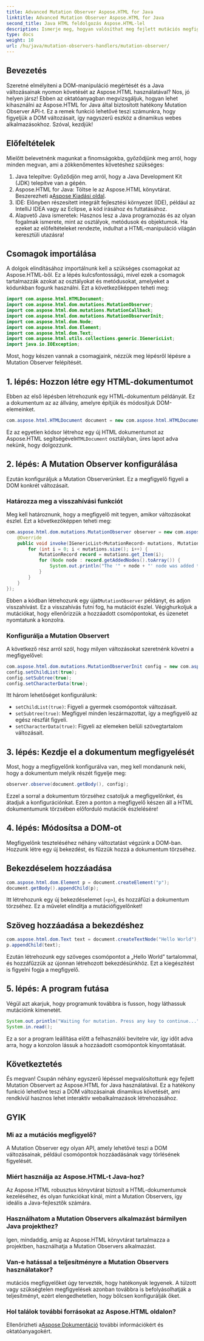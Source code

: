 ```yaml
---
title: Advanced Mutation Observer Aspose.HTML for Java
linktitle: Advanced Mutation Observer Aspose.HTML for Java
second_title: Java HTML feldolgozás Aspose.HTML-lel
description: Ismerje meg, hogyan valósíthat meg fejlett mutációs megfigyelőt az Aspose.HTML for Java segítségével, amely zökkenőmentesen követi a DOM-változásokat. Merüljön el lépésről lépésre útmutatónkban.
type: docs
weight: 10
url: /hu/java/mutation-observers-handlers/mutation-observer/
---
```

## Bevezetés
Szeretné elmélyíteni a DOM-manipuláció megértését és a Java változásainak nyomon követését az Aspose.HTML használatával? Nos, jó helyen jársz! Ebben az oktatóanyagban megvizsgáljuk, hogyan lehet kihasználni az Aspose.HTML for Java által biztosított hatékony Mutation Observer API-t. Ez a remek funkció lehetővé teszi számunkra, hogy figyeljük a DOM változásait, így nagyszerű eszköz a dinamikus webes alkalmazásokhoz. Szóval, kezdjük!
## Előfeltételek
Mielőtt belevetnénk magunkat a finomságokba, győződjünk meg arról, hogy minden megvan, ami a zökkenőmentes követéshez szükséges:
1. Java telepítve: Győződjön meg arról, hogy a Java Development Kit (JDK) telepítve van a gépén.
2.  Aspose.HTML for Java: Töltse le az Aspose.HTML könyvtárat. Beszerezheti a[Aspose Kiadási oldal](https://releases.aspose.com/html/java/).
3. IDE: Előnyben részesített integrált fejlesztési környezet (IDE), például az IntelliJ IDEA vagy az Eclipse, a kód írásához és futtatásához.
4. Alapvető Java ismeretek: Hasznos lesz a Java programozás és az olyan fogalmak ismerete, mint az osztályok, metódusok és objektumok.
Ha ezeket az előfeltételeket rendezte, indulhat a HTML-manipuláció világán keresztüli utazásra!
## Csomagok importálása
A dolgok elindításához importálnunk kell a szükséges csomagokat az Aspose.HTML-ből. Ez a lépés kulcsfontosságú, mivel ezek a csomagok tartalmazzák azokat az osztályokat és metódusokat, amelyeket a kódunkban fogunk használni. 
Ezt a következőképpen teheti meg:
```java
import com.aspose.html.HTMLDocument;
import com.aspose.html.dom.mutations.MutationObserver;
import com.aspose.html.dom.mutations.MutationCallback;
import com.aspose.html.dom.mutations.MutationObserverInit;
import com.aspose.html.dom.Node;
import com.aspose.html.dom.Element;
import com.aspose.html.dom.Text;
import com.aspose.html.utils.collections.generic.IGenericList;
import java.io.IOException;
```
Most, hogy készen vannak a csomagjaink, nézzük meg lépésről lépésre a Mutation Observer felépítését.
## 1. lépés: Hozzon létre egy HTML-dokumentumot
Ebben az első lépésben létrehozunk egy HTML-dokumentum példányát. Ez a dokumentum az az állvány, amelyre építjük és módosítjuk DOM-elemeinket.
```java
com.aspose.html.HTMLDocument document = new com.aspose.html.HTMLDocument();
```
 Ez az egyetlen kódsor létrehoz egy új HTML dokumentumot az Aspose.HTML segítségével`HTMLDocument` osztályban, üres lapot adva nekünk, hogy dolgozzunk.
## 2. lépés: A Mutation Observer konfigurálása
Ezután konfiguráljuk a Mutation Observerünket. Ez a megfigyelő figyeli a DOM konkrét változásait.
### Határozza meg a visszahívási funkciót
Meg kell határoznunk, hogy a megfigyelő mit tegyen, amikor változásokat észlel. Ezt a következőképpen teheti meg:
```java
com.aspose.html.dom.mutations.MutationObserver observer = new com.aspose.html.dom.mutations.MutationObserver(new com.aspose.html.dom.mutations.MutationCallback() {
    @Override
    public void invoke(IGenericList<MutationRecord> mutations, MutationObserver mutationObserver) {
        for (int i = 0; i < mutations.size(); i++) {
            MutationRecord record = mutations.get_Item(i);
            for (Node node : record.getAddedNodes().toArray()) {
                System.out.println("The '" + node + "' node was added to the document.");
            }
        }
    }
});
```
 Ebben a kódban létrehozunk egy újat`MutationObserver` példányt, és adjon visszahívást. Ez a visszahívás futni fog, ha mutációt észlel. Végighurkoljuk a mutációkat, hogy ellenőrizzük a hozzáadott csomópontokat, és üzenetet nyomtatunk a konzolra.
### Konfigurálja a Mutation Observert
A következő rész arról szól, hogy milyen változásokat szeretnénk követni a megfigyelővel:
```java
com.aspose.html.dom.mutations.MutationObserverInit config = new com.aspose.html.dom.mutations.MutationObserverInit();
config.setChildList(true);
config.setSubtree(true);
config.setCharacterData(true);
```
Itt három lehetőséget konfigurálunk:
- `setChildList(true)`: Figyeli a gyermek csomópontok változásait.
- `setSubtree(true)`: Megfigyel minden leszármazottat, így a megfigyelő az egész részfát figyeli.
- `setCharacterData(true)`: Figyeli az elemeken belüli szövegtartalom változásait.
## 3. lépés: Kezdje el a dokumentum megfigyelését
Most, hogy a megfigyelőnk konfigurálva van, meg kell mondanunk neki, hogy a dokumentum melyik részét figyelje meg:
```java
observer.observe(document.getBody(), config);
```
Ezzel a sorral a dokumentum törzséhez csatoljuk a megfigyelőnket, és átadjuk a konfigurációnkat. Ezen a ponton a megfigyelő készen áll a HTML dokumentumunk törzsében előforduló mutációk észlelésére!
## 4. lépés: Módosítsa a DOM-ot
Megfigyelőnk teszteléséhez néhány változtatást végzünk a DOM-ban. Hozzunk létre egy új bekezdést, és fűzzük hozzá a dokumentum törzséhez.
## Bekezdéselem hozzáadása
```java
com.aspose.html.dom.Element p = document.createElement("p");
document.getBody().appendChild(p);
```
Itt létrehozunk egy új bekezdéselemet (`<p>`), és hozzáfűzi a dokumentum törzséhez. Ez a művelet elindítja a mutációfigyelőnket!
## Szöveg hozzáadása a bekezdéshez
```java
com.aspose.html.dom.Text text = document.createTextNode("Hello World");
p.appendChild(text);
```
Ezután létrehozunk egy szöveges csomópontot a „Hello World” tartalommal, és hozzáfűzzük az újonnan létrehozott bekezdésünkhöz. Ezt a kiegészítést is figyelni fogja a megfigyelő.
## 5. lépés: A program futása
Végül azt akarjuk, hogy programunk továbbra is fusson, hogy láthassuk mutációink kimenetét. 
```java
System.out.println("Waiting for mutation. Press any key to continue...");
System.in.read();
```
Ez a sor a program leállítása előtt a felhasználói bevitelre vár, így időt adva arra, hogy a konzolon lássuk a hozzáadott csomópontok kinyomtatását.
## Következtetés
És megvan! Csupán néhány egyszerű lépéssel megvalósítottunk egy fejlett Mutation Observert az Aspose.HTML for Java használatával. Ez a hatékony funkció lehetővé teszi a DOM változásainak dinamikus követését, ami rendkívül hasznos lehet interaktív webalkalmazások létrehozásához.

## GYIK
### Mi az a mutációs megfigyelő?
A Mutation Observer egy olyan API, amely lehetővé teszi a DOM változásainak, például csomópontok hozzáadásának vagy törlésének figyelését.
### Miért használja az Aspose.HTML-t Java-hoz?
Az Aspose.HTML robusztus könyvtárat biztosít a HTML-dokumentumok kezeléséhez, és olyan funkciókat kínál, mint a Mutation Observers, így ideális a Java-fejlesztők számára.
### Használhatom a Mutation Observers alkalmazást bármilyen Java projekthez?
Igen, mindaddig, amíg az Aspose.HTML könyvtárat tartalmazza a projektben, használhatja a Mutation Observers alkalmazást.
### Van-e hatással a teljesítményre a Mutation Observers használatakor?
mutációs megfigyelőket úgy tervezték, hogy hatékonyak legyenek. A túlzott vagy szükségtelen megfigyelések azonban továbbra is befolyásolhatják a teljesítményt, ezért elengedhetetlen, hogy bölcsen konfigurálják őket.
### Hol találok további forrásokat az Aspose.HTML oldalon?
 Ellenőrizheti a[Aspose Dokumentáció](https://reference.aspose.com/html/java/) további információkért és oktatóanyagokért.